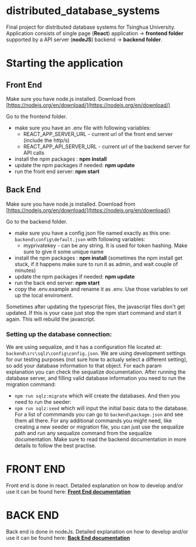 
# distributed_database_systems

Final project for distributed database systems for Tsinghua University.
Application consists of single page (**React**) application -> **frontend folder**
supported by a API server (**nodeJS**) backend -> **backend folder**.

# Starting the application
## Front End

Make sure you have node.js installed. Download from [https://nodejs.org/en/download/](https://nodejs.org/en/download/)

Go to the frontend folder.

- make sure you have an .env file with following variables:
  - REACT_APP_SERVER_URL - current url of the front end server (include the http/s)
  - REACT_APP_API_SERVER_URL - current url of the backend server for API calls
- install the npm packages : **npm install**
- update the npm packages if needed: **npm update**
- run the front end server: **npm start**

## Back End
Make sure you have node.js installed. Download from [https://nodejs.org/en/download/](https://nodejs.org/en/download/)

Go to the backend folder.

- make sure you have a config json file named exactly as this one: `backend\config\default.json` with following variables:
  - myprivatekey - can be any string. It is used for token hashing. Make sure to give it some unique name
- install the npm packages : **npm install** (sometimes the npm install get stuck, if it happens make sure to run it as admin, and wait couple of minutes)
- update the npm packages if needed: **npm update**
- run the back end server: **npm start**
- copy the .env.example and rename it as .env. Use those variables to set up the local enviroment.

Sometimes after updating the typescript files, the javascript files don't get updated. If this is your case just stop the npm start command and start it again. This will rebuild the javascript.

### Setting up the database connection:
We are using sequalize, and it has a configuration file located at: `backend\src\sqlz\config\config.json`. We are using development settings for our testing purposes (not sure how to actualy select a different setting), so add your database information to that object. For each param explanation you can check the sequalize documentation.
After running the database server, and filling valid database information you need to run the migration command:
 - `npm run sqlz:migrate` which will create the databases.
And then you need to run the seeder:
 - `npm run sqlz:seed` which will input the initial basic data to the database.
For a list of commmands you can go to `backend\package.json` and see them all there. For any additional commands you might need, like creating a new seeder or migration file, you can just use the sequalize path and run any sequalize command from the sequalize documentation. Make sure to read the backend documentation in more details to follow the best practise.
# FRONT END
Front end is done in react. Detailed explanation on how to develop and/or use it can be found here: **[Front End documentation](docs/frontend/INFO.md)**

# BACK END
Back end is done in nodeJs. Detailed explanation on how to develop and/or use it can be found here: **[Back End documentation](docs/backend/INFO.md)**
